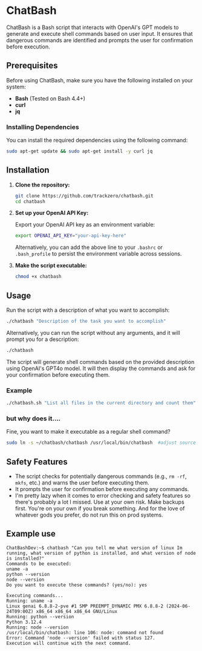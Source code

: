 
# ChatBash

ChatBash is a Bash script that interacts with OpenAI's GPT models to generate and execute shell commands based on user input. It ensures that dangerous commands are identified and prompts the user for confirmation before execution.

## Prerequisites

Before using ChatBash, make sure you have the following installed on your system:

- **Bash** (Tested on Bash 4.4+)
- **curl**
- **jq**

### Installing Dependencies

You can install the required dependencies using the following command:

```bash
sudo apt-get update && sudo apt-get install -y curl jq
```

## Installation

1. **Clone the repository:**

   ```bash
   git clone https://github.com/trackzero/chatbash.git
   cd chatbash
   ```

2. **Set up your OpenAI API Key:**

   Export your OpenAI API key as an environment variable:

   ```bash
   export OPENAI_API_KEY="your-api-key-here"
   ```

   Alternatively, you can add the above line to your `.bashrc` or `.bash_profile` to persist the environment variable across sessions.

3. **Make the script executable:**

   ```bash
   chmod +x chatbash
   ```

## Usage

Run the script with a description of what you want to accomplish:

```bash
./chatbash "Description of the task you want to accomplish"
```

Alternatively, you can run the script without any arguments, and it will prompt you for a description:

```bash
./chatbash
```

The script will generate shell commands based on the provided description using OpenAI's GPT4o model. It will then display the commands and ask for your confirmation before executing them.

### Example

```bash
./chatbash.sh "List all files in the current directory and count them"
```
### but why does it....
Fine, you want to make it executable as a regular shell command? 

```bash
sudo ln -s ~/chatbash/chatbash /usr/local/bin/chatbash  #adjust source directory as appropriate.
```


## Safety Features

- The script checks for potentially dangerous commands (e.g., `rm -rf`, `mkfs`, etc.) and warns the user before executing them.
- It prompts the user for confirmation before executing any commands.
- I'm pretty lazy when it comes to error checking and safety features so there's probably a lot I missed. Use at your own risk. Make backups first. You're on your own if you break something.  And for the love of whatever gods you prefer, do not run this on prod systems.

## Example use

````
ChatBashDev:~$ chatbash "Can you tell me what version of linux Im running, what version of python is installed, and what version of node is installed?"
Commands to be executed:
uname -a
python --version
node --version
Do you want to execute these commands? (yes/no): yes

Executing commands...
Running: uname -a
Linux genai 6.8.8-2-pve #1 SMP PREEMPT_DYNAMIC PMX 6.8.8-2 (2024-06-24T09:00Z) x86_64 x86_64 x86_64 GNU/Linux
Running: python --version
Python 3.12.4
Running: node --version
/usr/local/bin/chatbash: line 106: node: command not found
Error: Command 'node --version' failed with status 127.
Execution will continue with the next command.
````
